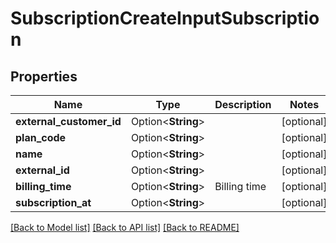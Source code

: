 # SubscriptionCreateInputSubscription

## Properties

Name | Type | Description | Notes
------------ | ------------- | ------------- | -------------
**external_customer_id** | Option<**String**> |  | [optional]
**plan_code** | Option<**String**> |  | [optional]
**name** | Option<**String**> |  | [optional]
**external_id** | Option<**String**> |  | [optional]
**billing_time** | Option<**String**> | Billing time | [optional]
**subscription_at** | Option<**String**> |  | [optional]

[[Back to Model list]](../README.md#documentation-for-models) [[Back to API list]](../README.md#documentation-for-api-endpoints) [[Back to README]](../README.md)


